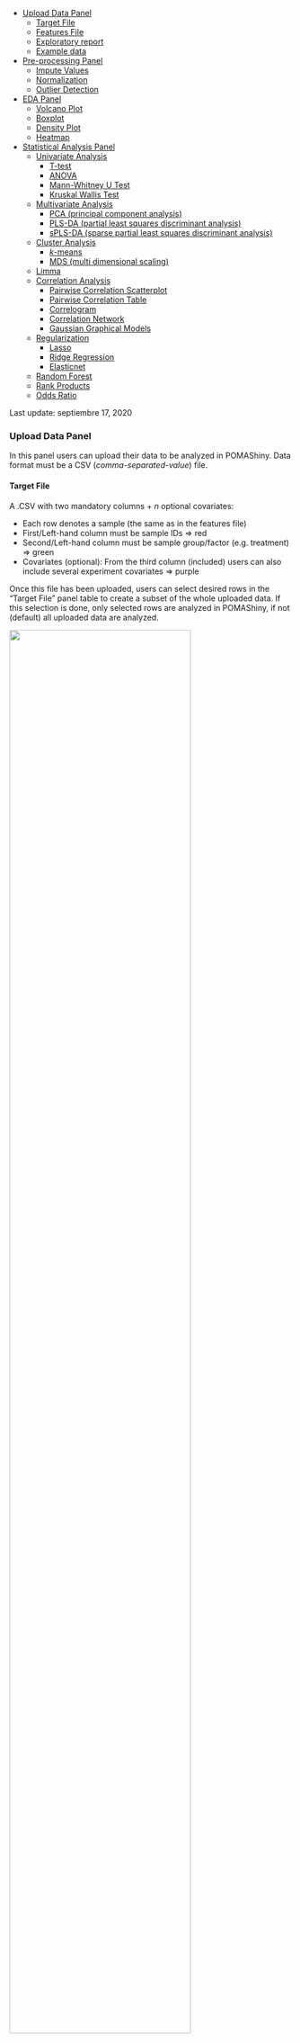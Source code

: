 -   [Upload Data Panel](#upload-data-panel)
    -   [Target File](#target-file)
    -   [Features File](#features-file)
    -   [Exploratory report](#exploratory-report)
    -   [Example data](#example-data)
-   [Pre-processing Panel](#pre-processing-panel)
    -   [Impute Values](#impute-values)
    -   [Normalization](#normalization)
    -   [Outlier Detection](#outlier-detection)
-   [EDA Panel](#eda-panel)
    -   [Volcano Plot](#volcano-plot)
    -   [Boxplot](#boxplot)
    -   [Density Plot](#density-plot)
    -   [Heatmap](#heatmap)
-   [Statistical Analysis Panel](#statistical-analysis-panel)
    -   [Univariate Analysis](#univariate-analysis)
        -   [T-test](#t-test)
        -   [ANOVA](#anova)
        -   [Mann-Whitney U Test](#mann-whitney-u-test)
        -   [Kruskal Wallis Test](#kruskal-wallis-test)
    -   [Multivariate Analysis](#multivariate-analysis)
        -   [PCA (principal component
            analysis)](#pca-principal-component-analysis)
        -   [PLS-DA (partial least squares discriminant
            analysis)](#pls-da-partial-least-squares-discriminant-analysis)
        -   [sPLS-DA (sparse partial least squares discriminant
            analysis)](#spls-da-sparse-partial-least-squares-discriminant-analysis)
    -   [Cluster Analysis](#cluster-analysis)
        -   [*k*-means](#k-means)
        -   [MDS (multi dimensional
            scaling)](#mds-multi-dimensional-scaling)
    -   [Limma](#limma)
    -   [Correlation Analysis](#correlation-analysis)
        -   [Pairwise Correlation
            Scatterplot](#pairwise-correlation-scatterplot)
        -   [Pairwise Correlation Table](#pairwise-correlation-table)
        -   [Correlogram](#correlogram)
        -   [Correlation Network](#correlation-network)
        -   [Gaussian Graphical Models](#gaussian-graphical-models)
    -   [Regularization](#regularization)
        -   [Lasso](#lasso)
        -   [Ridge Regression](#ridge-regression)
        -   [Elasticnet](#elasticnet)
    -   [Random Forest](#random-forest)
    -   [Rank Products](#rank-products)
    -   [Odds Ratio](#odds-ratio)

Last update: septiembre 17, 2020

### Upload Data Panel

In this panel users can upload their data to be analyzed in POMAShiny.
Data format must be a CSV (*comma-separated-value*) file.

#### Target File

A .CSV with two mandatory columns + *n* optional covariates:

-   Each row denotes a sample (the same as in the features file)
-   First/Left-hand column must be sample IDs =\> red
-   Second/Left-hand column must be sample group/factor (e.g. treatment)
    =\> green
-   Covariates (optional): From the third column (included) users can
    also include several experiment covariates =\> purple

Once this file has been uploaded, users can select desired rows in the
“Target File” panel table to create a subset of the whole uploaded data.
If this selection is done, only selected rows are analyzed in POMAShiny,
if not (default) all uploaded data are analyzed.

<img src="pix/target.png" width="80%"/>

#### Features File

A .CSV with *m* columns:

-   Each row denotes a sample and each column denotes a feature
-   First row must contain the feature names

<img src="pix/features.png" width="80%"/>

#### Exploratory report

After uploading the data **and clicking the “Submit” button**, POMAShiny
allows users to generate an exploratory data analysis PDF report
automatically by clicking the green button with the label “Exploratory
report” in the top of the central panel. See a PDF report example
[here](https://pcastellanoescuder.github.io/POMA/articles/POMA-eda.html).

#### Example data

POMAShiny includes two example datasets that are both freely available
at
<a href="https://www.metabolomicsworkbench.org" class="uri">https://www.metabolomicsworkbench.org</a>.
The first example dataset consists of a targeted metabolomics
three-group study and the second example dataset consists of a targeted
metabolomics two-group study. These two datasets allow users to explore
all available functionalities in POMAShiny. Both dataset documentations
are available at
<a href="https://github.com/pcastellanoescuder/POMA" class="uri">https://github.com/pcastellanoescuder/POMA</a>.

**NOTE:** Once target and features files are uploaded and the desired
rows are selected in the target file (if necessary), users must have to
click the “Submit” button to continue with the analysis.

**Equivalent functions in POMA:** `POMA::PomaMSnSetClass()` (format
data) and `POMA::PomaEDA()` (automatic PDF report).

### Pre-processing Panel

#### Impute Values

Usually, mass spectrometry faces with a high number of missing values,
most of them due to low signal intensity of peaks. Missing value
imputation process in POMAShiny is divided in three sequential steps:

1.  Distinguish between zeros and missing values. In case of the data
    have values of these two types users can distinguish or not between
    them. This option may be useful in experiments combining endogenous
    and exogenous features, as in this case the exogenous ones could be
    a real zero (absence) and the endogenous ones are unlikely to be
    real zeros.

2.  Remove all features of the data that have more of a specific
    percentage (defined by user) of missing values in ALL study groups.
    By default this percentage is 20%.

3.  Imputation. POMAShiny offers six different methods to impute missing
    values:

-   replace missing values by zero
-   replace missing values by half of the minimum positive value in the
    original data (in each column)
-   replace missing values by the median of the column (feature)
-   replace missing values by the mean of the column (feature)
-   replace missing values by the minimum value in the column (feature)
-   replace missing values using KNN algorithm (default)

<a href="https://onlinelibrary.wiley.com/doi/full/10.1002/elps.201500352"><i>Armitage,
E. G., Godzien, J., Alonso‐Herranz, V., López‐Gonzálvez, Á., & Barbas,
C. (2015). Missing value imputation strategies for metabolomics data.
Electrophoresis, 36(24), 3050-3060.</i></a>

**Equivalent function in POMA:** `POMA::PomaImpute()`.

#### Normalization

It’s known that some factors can introduce variability in MS data. Even
if the data have been generated under identical experimental conditions,
this introduced variability can have a critical influence on the final
statistical results, making normalization a key step in the workflow.

POMAShiny offers six different methods to normalize data:

-   Autoscaling
-   Level scaling
-   Log scaling
-   Log transformation
-   Vast scaling
-   Log pareto scaling (default)

<a href="https://bmcgenomics.biomedcentral.com/articles/10.1186/1471-2164-7-142"><i>van
den Berg, R. A., Hoefsloot, H. C., Westerhuis, J. A., Smilde, A. K., &
van der Werf, M. J. (2006). Centering, scaling, and transformations:
improving the biological information content of metabolomics data. BMC
genomics, 7(1), 142.</i></a>

Users can evaluate the normalization effects in the interactive boxplots
located in the “Normalized Data” tab.

<img src="pix/normalization.png" width="80%"/>

**Equivalent functions in POMA:** `POMA::PomaNorm()` (normalization) and
`POMA::PomaBoxplots(group = "samples")` (boxplots).

#### Outlier Detection

POMAShiny allows the analysis of outliers by different plots and tables
as well as the possibility to remove statistical outliers from the
analysis (default) using different modulable parameters.

The method implemented in POMAShiny is based on the euclidean distances
(default but modulable) among observations and their distances to each
group centroid in a two-dimensional space. Once this is computed, the
classical univariate outlier detection formula \_Q3 + 1.5\*IQR\_
(coefficient is modulable by the user) is used to detect multivariate
group-dependant outliers using computed distance to each group centroid.

Select the method (distance), type and coefficient (the higher this
value, the less sensitive the method is to outliers) to adapt the
outlier detection method to your data. By switching the button “Show
labels” all plots display automatically the sample IDs in the outlier
detection plots.

-   Distances Polygon Plot: Group centroids and sample coordinates in a
    two-dimensionality space
-   Distances Boxplot: Boxplots of all computed distances to group
    centroid by group

<img src="pix/outliers.png" width="80%"/>

**NOTE:** If the “Remove outliers” button is turned on (default), all
detected outliers are excluded from the analysis automatically.

**Equivalent functions in POMA:** `POMA::PomaOutliers(do = "analyze")`
(analyze outliers) and `POMA::PomaOutliers(do = "clean")` (remove
outliers).

### EDA Panel

POMAShiny offers several interactive and highly modulable plots designed
to facilitate the exploratory data analysis (EDA) process, giving a wide
range of visualization options.

#### Volcano Plot

In this tab, users can explore their data in an interactive volcano
plot. This plot is based on the results of a standard T-test which users
can define if data are paired or not and if the study group variances
are equal or not. This option is only available for two-group studies.

POMAShiny interactive volcano plot gives users information about T-test
significance and fold changes. log2 fold changes between groups are
represented in the horizontal axis while -log10 T-test p-values are
represented in the vertical axis.

Users can select if raw p-values or adjusted (FDR) p-values are
displayed. Other parameters as p-value threshold, log2 fold change
threshold or x-axis range are available in the parameters menu.

<img src="pix/volcano.png" width="80%"/>

**Equivalent function in POMA:** `POMA::PomaVolcano()`.

#### Boxplot

This tab provides a highly interactive boxplot that shows all data
features by their different study groups. Each feature is represented by
as many boxplots as there are groups in the study. Different
visualization parameters are available in this tab:

-   Features to plot: By default this box is empty because all features
    are plotted. However, by selecting some specific features in this
    box, only these features are plotted  
-   Show points: By turning on this button, points corresponding to each
    sample are shown in each feature boxplots. If your data contain many
    features, this option can slow down the interactive display  
-   Split boxes: By default study group boxplots are overlapped in each
    feature. By turning on this button, study group boxplots are
    splitted in each feature. Only recommended if features selected to
    show are not too many (maximum 10 features)

<img src="pix/boxplot.png" width="80%"/>

**Equivalent functions in POMA:**
`POMA::PomaBoxplots(group = "features")` (all features) and
`POMA::PomaBoxplots(group = "features", feature_name = c("XXX", "YYY", "ZZZ"))`
(only features XXX, YYY and ZZZ).

#### Density Plot

#### Heatmap

**Equivalent function in POMA:** `POMA::PomaHeatmap()`.

### Statistical Analysis Panel

#### Univariate Analysis

Univariate analysis is the simplest form of data analysis where the data
being analyzed contains only one variable. Since it’s a single variable
it doesn’t deal with causes or relationships.

##### T-test

T-test is a parametric statistical hypothesis test in which the test
statistic follows a Student’s t-distribution under the null hypothesis.
This analysis is used when you are comparing two groups. This test
assumes the normal distribution of features. T-test results can be
visualized in the volcano plot provided at EDA panel.

-   Equal Variance (or pooled) T-test: The equal variance T-test is used
    when the variance of the two tested groups is similar.  

-   Unequal Variance T-test: The unequal variance T-test is used when
    the variance of the two tested groups is different (default). This
    test is also called Welch’s T-test.

-   Paired T Test: The paired T-test is performed when samples consist
    of matched pairs of similar units or when there are cases of
    repeated measures. This method can also applies on cases where the
    samples are related in some manner or have matching characteristics
    (default is that groups are not paired).

**Equivalent function in POMA:** `POMA::Univariate(method = "ttest")`.

##### ANOVA

The analysis of variance (ANOVA) tests the hypothesis that the averages
of two or more groups are the same. The ANOVA evaluates the importance
of one or more factors when comparing the means of the response variable
in the different levels of the factors. The null hypothesis states that
all the means of the groups are the same while the alternative
hypothesis states that at least one is different. ANOVA is a parametric
method that assumes the normal distribution of features.

If one or more covariates have been included in the target file, an
analysis of covariance (ANCOVA) is performed automatically and the
results are available at the “ANCOVA Results” tab. The ANCOVA is a
general linear model which mix ANOVA and regression. ANCOVA evaluates
whether the means of the groups are equal while statistically
controlling the effects of other continuous variables that are not of
primary interest (as group or treatment), known as covariates.

**Equivalent functions in POMA:** `POMA::Univariate(method = "anova")`
(ANOVA) and `POMA::Univariate(method = "anova", covariates = TRUE)`
(ANCOVA).

##### Mann-Whitney U Test

Mann-Whitney U test is the non-parametric alternative test to the
independent sample T-test. It’s a non-parametric test that is used to
compare two group means that come from the same population, and used to
test whether two sample means are equal or not. Usually, the
Mann-Whitney U test is used when the assumptions of the T-test are not
met. When the study groups are paired, this test becomes a Wilcoxon
signed-rank test.

**Equivalent function in POMA:** `POMA::Univariate(method = "mann")`.

##### Kruskal Wallis Test

Kruskal-Wallis test is a non-parametric alternative to ANOVA. It is an
extension of the Mann-Whitney U test for 3 or more groups.
Kruskal-Wallis test does not assume normality in the data, as opposed to
the traditional ANOVA.

**Equivalent function in POMA:** `POMA::Univariate(method = "kruskal")`.

#### Multivariate Analysis

Unlike univariate methods, multivariate methods are focused in the study
of more than one feature at a time. These type of approaches have been
widely used because their informativeness. Since being more complex than
conventional univariate statistics, these methods can provide
information about the structure of the data and different internal
relationships that would not be observed with univariate statistics.
However, the interpretation of these type of analysis can be more
complex.

##### PCA (principal component analysis)

PCA is one of the most used methods for data dimension reduction.
POMAShiny allows users to compute a PCA controlling different
parameters:

-   Number of components: This number indicates the number of components
    that are calculated
-   Scale and Center: By default these parameters are disabled. If the
    data have been normalized
-   Show ellipses: By turning on this button, the ellipses computed
    assuming a multivariate normal distribution are drawn in a score
    plot and biplot

<img src="pix/pca.png" width="80%"/>

**Equivalent function in POMA:**
`POMA::PomaMultivariate(method = "pca")`.

##### PLS-DA (partial least squares discriminant analysis)

PLS-DA is a supervised method that uses the multiple linear regression
method to find the direction of maximum covariance between the data and
the sample group. POMAShiny allows users to compute a PLS-DA controlling
different parameters:

-   Number of components: This number indicates the number of components
    that are calculated
-   VIP cutoff: This value indicates the variable importance in the
    projection (VIP) cutoff. Features shown in the VIP plot tab are
    based on this value. Only features with a VIP higher than this value
    are shown in the plot. This is a reactive option, it means that
    users doesn’t have to recalculate a PLS-DA to change this value, it
    can be changed and the VIP plot are updated automatically without
    doing anything more
-   Show ellipses: By turning on this button (default), the ellipses
    computed assuming a multivariate normal distribution are drawn in a
    score plot
-   Validation type: Internal validation to use, options are “Mfold”
    (default) or “Leave One Out”
-   Number of folds: Number of folds for Mfold validation method
    (default is 5). If the validation method is loo, this value will
    become to 1
-   Number of iterations for validation process: Number of iterations
    for the validation method selected

<img src="pix/plsda.png" width="80%"/>

**Equivalent function in POMA:**
`POMA::PomaMultivariate(method = "plsda")`.

##### sPLS-DA (sparse partial least squares discriminant analysis)

Often, sPLS-DA method is used to classify samples (supervised analysis)
and to select features. POMAShiny allows users to compute a sPLS-DA
controlling different parameters:

-   Number of components: This number indicates the number of components
    that are calculated
-   Number of features: The number of features to keep in the model
-   Show ellipses: By turning on this button (default), the ellipses
    computed assuming a multivariate normal distribution are drawn in a
    score plot
-   Validation type: Internal validation to use, options are “Mfold”
    (default) or “Leave One Out”
-   Number of folds: Number of folds for Mfold validation method
    (default is 5). If the validation method is loo, this value will
    become to 1
-   Number of iterations for validation process: Number of iterations
    for the validation method selected

<img src="pix/splsda.png" width="80%"/>

**Equivalent function in POMA:**
`POMA::PomaMultivariate(method = "splsda")`.

#### Cluster Analysis

Cluster analysis is also a multivariate method like the previous ones.
However, it is in a separate section only to make the app and the
analysis more understandable. POMAShiny allows users to compute easily a
cluster analysis using the *k*-means algorithm.

##### *k*-means

*k*-means is an unsupervised method that aims to assign each sample of
the study to one of *k* clusters based on the sample means and the
nearest cluster centroid. Different parameters are available for the
calculation and visualization of clusters.

-   Method: Distance used to calculate the multi dimensional scaling
    (MDS). Detailed below
-   Number of clusters (*k*): Number of clusters that are calculated
-   Show clusters: *k* different clusters are projected in the MDS plot.
    By turning off this button a simple MDS plot are displayed
-   Show labels: By turning on this button sample IDs are shown in the
    plot. If this option is enabled, an additional button is displayed:
    -   Show group: By turning on this option, sample IDs are replaced
        by group labels

<img src="pix/kmeans.png" width="80%"/>

**Equivalent function in POMA:** `POMA::PomaClust()`.

##### MDS (multi dimensional scaling)

Since *k*-means is a multivariate method, POMAShiny uses the two first
dimensions of a classical MDS to project the computed clusters. By
turning off the “Show clusters” button, users visualize a plain MDS
plot. Labeling options are the same for both scenarios.

Both two first dimensions of MDS and calculated *k* clusters are
available in the “Cluster Table” tab.

<img src="pix/mds.png" width="80%"/>

**Equivalent function in POMA:**
`POMA::PomaClust(show_clusters = FALSE)`.

#### Limma

Limma (Linear Models for Microarray Data) was created for the
statistical analysis of gene expression experiments as microarrays.
However, over the last years this method has been user in many other
omics such as metabolomics or proteomics.

Limma performs a single-sample T-test using an empirical Bayes method to
borrow information between all features. This method *“leverages the
highly parallel nature of features to borrow strength between the
feature-wise models, allowing for different levels of variability
between features and between samples, and making statistical conclusions
more reliable when the number of samples is small”*. See
<a href="https://academic.oup.com/nar/article/43/7/e47/2414268"><i>Ritchie,
M. E., Phipson, B., Wu, D., Hu, Y., Law, C. W., Shi, W., & Smyth, G. K.
(2015). limma powers differential expression analyses for RNA-sequencing
and microarray studies. Nucleic acids research, 43(7), e47-e47.</i></a>.

POMAShiny allows users to compute limma models and the possibility to
adjust these models by different covariates (if they have been included
in the target file). The POMAShiny limma results are displayed in an
interactive volcano plot at Limma’s “Volcano Plot” tab.

<img src="pix/limma.png" width="80%"/>

**Equivalent functions in POMA:** `POMA::PomaLimma()` (without
covariates) and `POMA::PomaLimma(covariates = TRUE)` (with covariates).

#### Correlation Analysis

##### Pairwise Correlation Scatterplot

POMAShiny scatterplot allows users to explore the correlation between
two features in the data. Users can choose any pair of features in the
dataset and modify the correlation calculation method (pearson, spearman
or kendall).

##### Pairwise Correlation Table

**Equivalent function in POMA:** `POMA::PomaCorr()`

##### Correlogram

**Equivalent function in POMA:** `POMA::PomaCorr()`

##### Correlation Network

**Equivalent function in POMA:** `POMA::PomaCorr()`

##### Gaussian Graphical Models

**Equivalent function in POMA:** `PomaCorr(corr_type = "glasso")`

#### Regularization

##### Lasso

**Equivalent function in POMA:** `POMA::PomaLasso(alpha = 1)`

##### Ridge Regression

**Equivalent function in POMA:** `POMA::PomaLasso(alpha = 0)`

##### Elasticnet

**Equivalent function in POMA:** `POMA::PomaLasso(alpha = 0.5)` (alpha
range from 0.1 to 0.9)

#### Random Forest

**Equivalent function in POMA:** `POMA::PomaRandForest()`

#### Rank Products

The rank product is a biologically motivated test for the detection of
differential expressed/concentrated features in high throughput
experiments. It’s a non-parametric statistical method based on the ranks
of fold changes. Over the last years this methodology has become popular
in many omics fields such as transcriptomics, metabolomics and
proteomics.

Rank product test in POMAShiny skips the normalization and outlier
detection steps to avoid possible negative values generated in the
normalization process. Consequently, this method is based on the imputed
data and all samples will be used to perform the analysis. If the user
wants to remove some detected outliers from this test, it’s possible to
select all samples except the detected outliers in the Upload Data panel
-\> Target File tab table and repeat the imputation step.

<img src="pix/rank_prod.png" width="80%"/>

In the Rank Products panel, users can select if their data is paired or
not and the possibility to apply a log2 transformarion over each feature
(default). Also the method to perform the test (percentage of false
prediction or p-value) and the cutoff can be modulated by users. For
more details see
<a href="https://www.ncbi.nlm.nih.gov/pmc/articles/PMC5860065/"><i>Del
Carratore, F., Jankevics, A., Eisinga, R., Heskes, T., Hong, F.,
Breitling, and R. (2017) RankProd 2.0: a refactored Bioconductor package
for detecting differentially expressed features in molecular profiling
datasets. Bioinformatics, 33, 2774–2775.</i></a>

**Equivalent function in POMA:** `POMA::PomaRankProd()`.

#### Odds Ratio

In the Odds Ratio panel users can calculate the odds ratios (OR) ans its
confidence intervals based on a logistic regression model. Consequently,
this panel allows only two group datasets. By default, all OR are
computed. However, users can select specific features in “Select model
features” box.

To include confidence intervals in the plot switch on the “Show CI”
button and to include ALL covariates uploaded in the target file in the
logistic regression model and in the plot, switch on the “Include
covariates” button.

<img src="pix/odds.png" width="80%"/>

**Equivalent function in POMA:** `POMA::PomaOddsRatio()`.
